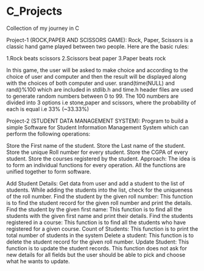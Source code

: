# C_Projects
Collection of my journey in C


Project-1 (ROCK,PAPER AND SCISSORS GAME): 
Rock, Paper, Scissors is a classic hand game played between two people. Here are the basic rules:

1.Rock beats scissors
2.Scissors beat paper
3.Paper beats rock

In this game, the user will be asked to make choice and according to the choice of user and computer and then the result will be displayed along with the choices of both computer and user.
srand(time(NULL) and rand()%100 which are included in stdlib.h and time.h header files are used to generate random numbers between 0 to 99.
The 100 numbers are divided into 3 options i.e stone,paper and scissors, where the probability of each is equal i.e 33% (~33.33%)


Project-2 (STUDENT DATA MANAGEMENT SYSTEM):
Program to build a simple Software for Student Information Management System which can perform the following operations:

Store the First name of the student.
Store the Last name of the student.
Store the unique Roll number for every student.
Store the CGPA of every student.
Store the courses registered by the student.
Approach: The idea is to form an individual functions for every operation. All the functions are unified together to form software.

Add Student Details: Get data from user and add a student to the list of students. While adding the students into the list, check for the uniqueness of the roll number.
Find the student by the given roll number: This function is to find the student record for the given roll number and print the details.
Find the student by the given first name: This function is to find all the students with the given first name and print their details.
Find the students registered in a course: This function is to find all the students who have registered for a given course.
Count of Students: This function is to print the total number of students in the system
Delete a student: This function is to delete the student record for the given roll number.
Update Student: This function is to update the student records. This function does not ask for new details for all fields but the user should be able to pick and choose what he wants to update.
